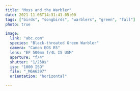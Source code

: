 ```yaml
---
title: "Moss and the Warbler"
date: 2021-11-08T14:31:41-05:00
tags: ["birds", "songbirds", "warblers", "green", "fall"]
photo: true

image:
  link: "abc.com"
  species: "Black-throated Green Warbler"
  camera: "Canon EOS R5"
  lens: "EF 500mm f/4L IS USM"
  aperture: "f/4"
  shutter: "1/250s"
  iso: "1000 ISO"
  file: "_M6A6397"
  orientation: "horizontal"

---
```

